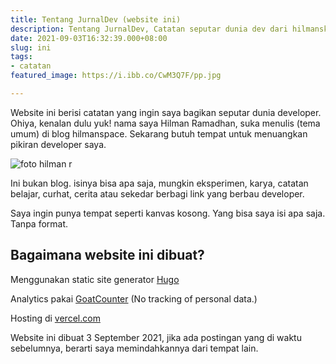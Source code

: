 ```yaml
---
title: Tentang JurnalDev (website ini)
description: Tentang JurnalDev, Catatan seputar dunia dev dari hilmanski
date: 2021-09-03T16:32:39.000+08:00
slug: ini
tags:
- catatan
featured_image: https://i.ibb.co/CwM3Q7F/pp.jpg

---
```

Website ini berisi catatan yang ingin saya bagikan seputar dunia developer. Ohiya, kenalan dulu yuk! nama saya Hilman Ramadhan, suka menulis (tema umum) di blog hilmanspace. Sekarang butuh tempat untuk menuangkan pikiran developer saya.

![foto hilman r](https://i.ibb.co/C5dbsd4/pp.jpg)

Ini bukan blog. isinya bisa apa saja, mungkin eksperimen, karya, catatan belajar, curhat, cerita atau sekedar berbagi link yang berbau developer.

Saya ingin punya tempat seperti kanvas kosong.
Yang bisa saya isi apa saja. Tanpa format.

## Bagaimana website ini dibuat?

Menggunakan static site generator [Hugo](https://gohugo.io/templates/)   

Analytics pakai [GoatCounter](https://goatcounter.com/) (No tracking of personal data.)  

 Hosting di [vercel.com](https://vercel.com)  

Website ini dibuat 3 September 2021, jika ada postingan yang di waktu sebelumnya, berarti saya memindahkannya dari tempat lain.